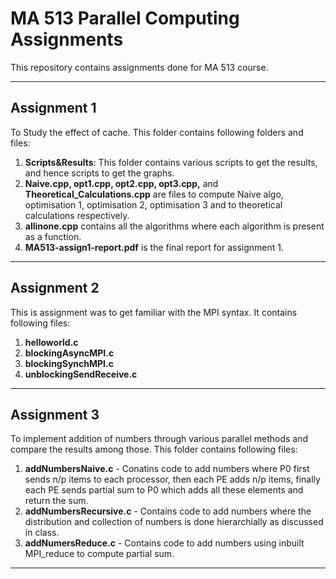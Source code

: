 # MA 513 Parallel Computing Assignments

This repository contains assignments done for MA 513 course.

---

## Assignment 1

To Study the effect of cache. This folder contains following folders and files:

1. **Scripts&Results**: This folder contains various scripts to get the results, and hence scripts to get the graphs.
2. **Naive.cpp, opt1.cpp, opt2.cpp, opt3.cpp,** and **Theoretical_Calculations.cpp** are files to compute Naive algo, optimisation 1, optimisation 2, optimisation 3 and to theoretical calculations respectively.
3. **allinone.cpp** contains all the algorithms where each algorithm is present as a function.
4. **MA513-assign1-report.pdf** is the final report for assignment 1.

---

## Assignment 2

This is assignment was to get familiar with the MPI syntax. It contains following files:

1. **helloworld.c**
2. **blockingAsyncMPI.c**
3. **blockingSynchMPI.c**
4. **unblockingSendReceive.c**

---

## Assignment 3

To implement addition of numbers through various parallel methods and compare the results among those. This folder contains following files:

1. **addNumbersNaive.c** - Conatins code to add numbers where P0 first sends n/p items to each processor, then each PE adds n/p items, finally each PE sends partial sum to P0 which adds all these elements and return the sum.
2. **addNumbersRecursive.c** - Contains code to add numbers where the distribution and collection of numbers is done hierarchially as discussed in class.
3. **addNumersReduce.c** - Contains code to add numbers using inbuilt MPI_reduce to compute partial sum.


---